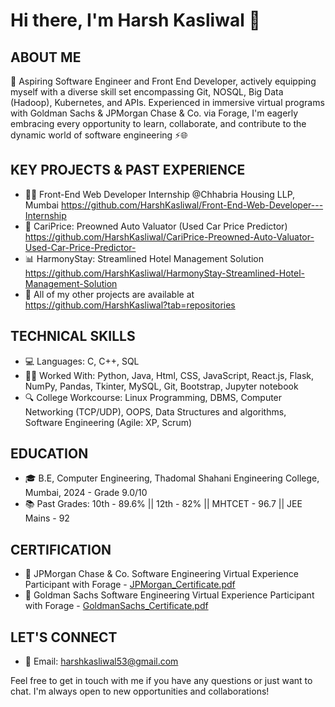 #                                                                                    Hi there, I'm Harsh Kasliwal 👋

## ABOUT ME

🚀 Aspiring Software Engineer and Front End Developer, actively equipping myself with a diverse skill set encompassing Git, NOSQL, Big Data (Hadoop), Kubernetes, and APIs. Experienced in immersive virtual programs with Goldman Sachs & JPMorgan Chase & Co. via Forage, I'm eagerly embracing every opportunity to learn, collaborate, and contribute to the dynamic world of software engineering ⚡️🌐 


## KEY PROJECTS & PAST EXPERIENCE

- 👨‍💻 Front-End Web Developer Internship @Chhabria Housing LLP, Mumbai https://github.com/HarshKasliwal/Front-End-Web-Developer---Internship
- 🚗 CariPrice: Preowned Auto Valuator (Used Car Price Predictor) https://github.com/HarshKasliwal/CariPrice-Preowned-Auto-Valuator-Used-Car-Price-Predictor-
- 📊 HarmonyStay: Streamlined Hotel Management Solution https://github.com/HarshKasliwal/HarmonyStay-Streamlined-Hotel-Management-Solution
- 🧐 All of my other projects are available at https://github.com/HarshKasliwal?tab=repositories

## TECHNICAL SKILLS 

- 💻 Languages: C, C++, SQL
- 👨‍💻 Worked With: Python, Java, Html, CSS, JavaScript, React.js, Flask, NumPy, Pandas, Tkinter, MySQL, Git, Bootstrap, Jupyter notebook
- 🔍 College Workcourse: Linux Programming, DBMS, Computer Networking (TCP/UDP), OOPS, Data Structures and algorithms, Software Engineering (Agile: XP, Scrum)

## EDUCATION

- 🎓 B.E, Computer Engineering, Thadomal Shahani Engineering College, Mumbai, 2024 - Grade 9.0/10
- 📚 Past Grades: 10th - 89.6% || 12th - 82% || MHTCET - 96.7 || JEE Mains - 92

## CERTIFICATION

- 🏅 JPMorgan Chase & Co. Software Engineering Virtual Experience Participant with Forage - [JPMorgan_Certificate.pdf](https://github.com/HarshKasliwal/HarshKasliwal/files/12445191/JPMorgan_Certificate.pdf)
- 🏅 Goldman Sachs Software Engineering Virtual Experience Participant with Forage - [GoldmanSachs_Certificate.pdf](https://github.com/HarshKasliwal/HarshKasliwal/files/12445195/GoldmanSachs_Certificate.pdf)

## LET'S CONNECT

- 📧 Email: harshkasliwal53@gmail.com

Feel free to get in touch with me if you have any questions or just want to chat. I'm always open to new opportunities and collaborations! <br />
